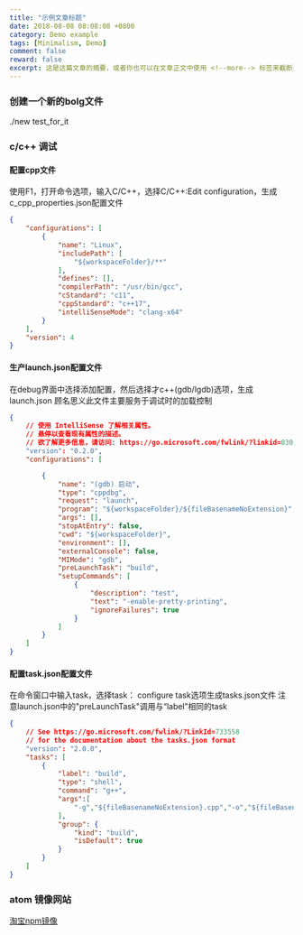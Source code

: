 ```yaml
---
title: "示例文章标题"
date: 2018-08-08 08:08:08 +0800
category: Demo example
tags: [Minimalism, Demo]
comment: false
reward: false
excerpt: 这是这篇文章的摘要，或者你也可以在文章正文中使用 <!--more--> 标签来截断摘要。
---
```


### 创建一个新的bolg文件
./new test_for_it

### c/c++ 调试

#### 配置cpp文件
使用F1，打开命令选项，输入C/C++，选择C/C++:Edit configuration，生成c_cpp_properties.json配置文件
```json
{
    "configurations": [
        {
            "name": "Linux",
            "includePath": [
                "${workspaceFolder}/**"
            ],
            "defines": [],
            "compilerPath": "/usr/bin/gcc",
            "cStandard": "c11",
            "cppStandard": "c++17",
            "intelliSenseMode": "clang-x64"
        }
    ],
    "version": 4
}
```
#### 生产launch.json配置文件
在debug界面中选择添加配置，然后选择才c++(gdb/lgdb)选项，生成launch.json 顾名思义此文件主要服务于调试时的加载控制
```json
{
    // 使用 IntelliSense 了解相关属性。
    // 悬停以查看现有属性的描述。
    // 欲了解更多信息，请访问: https://go.microsoft.com/fwlink/?linkid=830387
    "version": "0.2.0",
    "configurations": [

        {
            "name": "(gdb) 启动",
            "type": "cppdbg",
            "request": "launch",
            "program": "${workspaceFolder}/${fileBasenameNoExtension}",
            "args": [],
            "stopAtEntry": false,
            "cwd": "${workspaceFolder}",
            "environment": [],
            "externalConsole": false,
            "MIMode": "gdb",
            "preLaunchTask": "build",
            "setupCommands": [
                {
                    "description": "test",
                    "text": "-enable-pretty-printing",
                    "ignoreFailures": true
                }
            ]
        }
    ]
}
```

####  配置task.json配置文件
在命令窗口中输入task，选择task： configure task选项生成tasks.json文件
注意launch.json中的"preLaunchTask"调用与“label”相同的task
```json
{
    // See https://go.microsoft.com/fwlink/?LinkId=733558
    // for the documentation about the tasks.json format
    "version": "2.0.0",
    "tasks": [
        {
            "label": "build",
            "type": "shell",
            "command": "g++",
            "args":[
                "-g","${fileBasenameNoExtension}.cpp","-o","${fileBasenameNoExtension}"
            ],
            "group": {
                "kind": "build",
                "isDefault": true
            }
        }
    ]
}
```

### atom 镜像网站
[淘宝npm镜像](http://npm.taobao.org/mirrors/atom/1.39.0-beta3/ "淘宝镜像")

